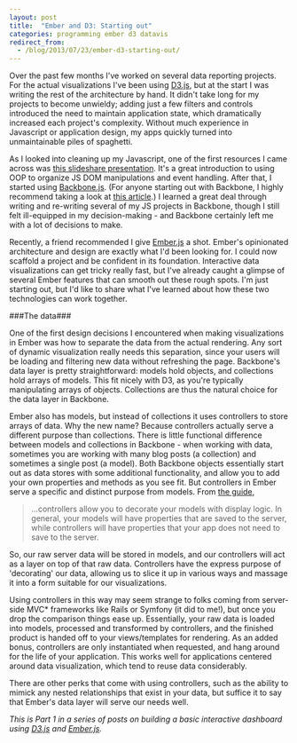 ```yaml
---
layout: post
title:  "Ember and D3: Starting out"
categories: programming ember d3 datavis
redirect_from:
  - /blog/2013/07/23/ember-d3-starting-out/
---
```


Over the past few months I've worked on several data reporting projects. For the actual visualizations I've been using [D3.js](http://www.d3js.org), but at the start I was writing the rest of the architecture by hand. It didn't take long for my projects to become unwieldy; adding just a few filters and controls introduced the need to maintain application state, which dramatically increased each project's complexity. Without much experience in Javascript or application design, my apps quickly turned into unmaintainable piles of spaghetti.

<!-- more -->

As I looked into cleaning up my Javascript, one of the first resources I came across was [this slideshare presentation](http://www.slideshare.net/rmurphey/cleaner-leaner-meaner-refactoring-your-jquery). It's a great introduction to using OOP to organize JS DOM manipulations and event handling. After that, I started using [Backbone.js](http://backbonejs.org/). (For anyone starting out with Backbone, I highly recommend taking a look at [this article](https://github.com/kjbekkelund/writings/blob/master/published/understanding-backbone.md).) I learned a great deal through writing and re-writing several of my JS projects in Backbone, though I still felt ill-equipped in my decision-making - and Backbone certainly left me with a lot of decisions to make.

Recently, a friend recommended I give [Ember.js](http://www.emberjs.com) a shot. Ember's opinionated architecture and design are exactly what I'd been looking for. I could now scaffold a project and be confident in its foundation. Interactive data visualizations can get tricky really fast, but I've already caught a glimpse of several Ember features that can smooth out these rough spots. I'm just starting out, but I'd like to share what I've learned about how these two technologies can work together.

###The data###

One of the first design decisions I encountered when making visualizations in Ember was how to separate the data from the actual rendering. Any sort of dynamic visualization really needs this separation, since your users will be loading and filtering new data without refreshing the page. Backbone's data layer is pretty straightforward: models hold objects, and collections hold arrays of models. This fit nicely with D3, as you're typically manipulating arrays of objects. Collections are thus the natural choice for the data layer in Backbone.

Ember also has models, but instead of collections it uses controllers to store arrays of data. Why the new name? Because controllers actually serve a different purpose than collections. There is little functional difference between models and collections in Backbone - when working with data, sometimes you are working with many blog posts (a collection) and sometimes a single post (a model). Both Backbone objects essentially start out as data stores with some additional functionality, and allow you to add your own properties and methods as you see fit. But controllers in Ember serve a specific and distinct purpose from models. From [the guide](http://emberjs.com/guides/controllers/),

> ...controllers allow you to decorate your models with display logic. In general, your models will have properties that are saved to the server, while controllers will have properties that your app does not need to save to the server.

So, our raw server data will be stored in models, and our controllers will act as a layer on top of that raw data. Controllers have the express purpose of 'decorating' our data, allowing us to slice it up in various ways and massage it into a form suitable for our visualizations.

Using controllers in this way may seem strange to folks coming from server-side MVC* frameworks like Rails or Symfony (it did to me!), but once you drop the comparison things ease up. Essentially, your raw data is loaded into models, processed and transformed by controllers, and the finished product is handed off to your views/templates for rendering. As an added bonus, controllers are only instantiated when requested, and hang around for the life of your application. This works well for applications centered around data visualization, which tend to reuse data considerably.

There are other perks that come with using controllers, such as the ability to mimick any nested relationships that exist in your data, but suffice it to say that Ember's data layer will serve our needs well.

*This is Part 1 in a series of posts on building a basic interactive dashboard using [D3.js](http://www.d3js.org) and [Ember.js](http://www.emberjs.com).*
